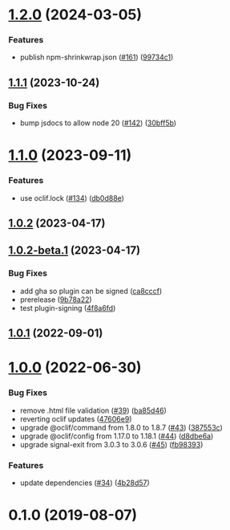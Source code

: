 # [1.2.0](https://github.com/salesforce/sfdx-plugin-lwc-test/compare/1.1.1...1.2.0) (2024-03-05)


### Features

* publish npm-shrinkwrap.json ([#161](https://github.com/salesforce/sfdx-plugin-lwc-test/issues/161)) ([99734c1](https://github.com/salesforce/sfdx-plugin-lwc-test/commit/99734c1f9b0668c131297fe596c6a0588b2e51e0))



## [1.1.1](https://github.com/salesforce/sfdx-plugin-lwc-test/compare/1.1.0...1.1.1) (2023-10-24)


### Bug Fixes

* bump jsdocs to allow node 20 ([#142](https://github.com/salesforce/sfdx-plugin-lwc-test/issues/142)) ([30bff5b](https://github.com/salesforce/sfdx-plugin-lwc-test/commit/30bff5b9d09cbaddf4cdbdd77b45f32865d383c0))



# [1.1.0](https://github.com/salesforce/sfdx-plugin-lwc-test/compare/1.0.2...1.1.0) (2023-09-11)


### Features

* use oclif.lock ([#134](https://github.com/salesforce/sfdx-plugin-lwc-test/issues/134)) ([db0d88e](https://github.com/salesforce/sfdx-plugin-lwc-test/commit/db0d88ecf34bdc106255db12417b15cdae86ef71))



## [1.0.2](https://github.com/salesforce/sfdx-plugin-lwc-test/compare/1.0.2-beta.1...1.0.2) (2023-04-17)



## [1.0.2-beta.1](https://github.com/salesforce/sfdx-plugin-lwc-test/compare/v1.0.1...1.0.2-beta.1) (2023-04-17)


### Bug Fixes

* add gha so plugin can be signed ([ca8cccf](https://github.com/salesforce/sfdx-plugin-lwc-test/commit/ca8cccf8c8976f909c0147202bb11419306abcb6))
* prerelease ([9b78a22](https://github.com/salesforce/sfdx-plugin-lwc-test/commit/9b78a22599d1e06f3ff7413c245db934275627c4))
* test plugin-signing ([4f8a6fd](https://github.com/salesforce/sfdx-plugin-lwc-test/commit/4f8a6fd48b244a9a374de61b6762705cff3f2970))



## [1.0.1](https://github.com/salesforce/sfdx-plugin-lwc-test/compare/v1.0.0...v1.0.1) (2022-09-01)



# [1.0.0](https://github.com/salesforce/sfdx-plugin-lwc-test/compare/v0.1.0...v1.0.0) (2022-06-30)


### Bug Fixes

* remove .html file validation ([#39](https://github.com/salesforce/sfdx-plugin-lwc-test/issues/39)) ([ba85d46](https://github.com/salesforce/sfdx-plugin-lwc-test/commit/ba85d468ec00ff113d5ff711fbf7d84e6b8beda5))
* reverting oclif updates ([47606e9](https://github.com/salesforce/sfdx-plugin-lwc-test/commit/47606e9f7055baeaef78d1e816c83503d12a4f88))
* upgrade @oclif/command from 1.8.0 to 1.8.7 ([#43](https://github.com/salesforce/sfdx-plugin-lwc-test/issues/43)) ([387553c](https://github.com/salesforce/sfdx-plugin-lwc-test/commit/387553c6719073dfde22147efb52751730245dfc))
* upgrade @oclif/config from 1.17.0 to 1.18.1 ([#44](https://github.com/salesforce/sfdx-plugin-lwc-test/issues/44)) ([d8dbe6a](https://github.com/salesforce/sfdx-plugin-lwc-test/commit/d8dbe6a922fcaf2c9b77a66f0b12b305f17d0a06))
* upgrade signal-exit from 3.0.3 to 3.0.6 ([#45](https://github.com/salesforce/sfdx-plugin-lwc-test/issues/45)) ([fb98393](https://github.com/salesforce/sfdx-plugin-lwc-test/commit/fb98393d9c2ec70c84805cbd658ae87394ada9ae))


### Features

* update dependencies ([#34](https://github.com/salesforce/sfdx-plugin-lwc-test/issues/34)) ([4b28d57](https://github.com/salesforce/sfdx-plugin-lwc-test/commit/4b28d5788256895eddf3f8c2bfe141fd3948451b))



# 0.1.0 (2019-08-07)



